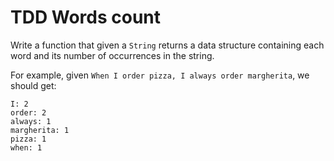 # TDD Words count

Write a function that given a `String` returns a data structure
containing each word and its number of occurrences in the
string.

For example, given `When I order pizza, I always order margherita`, we should get:

```
I: 2
order: 2
always: 1
margherita: 1
pizza: 1
when: 1
```

